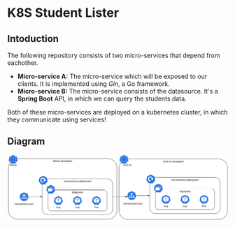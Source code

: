 # K8S Student Lister

## Intoduction

The following repository consists of two micro-services that depend from eachother.

- __Micro-service A:__ The micro-service which will be exposed to our clients. It is implemented using _Gin_, a Go framework.
- __Micro-service B:__ The micro-service consists of the datasource. It's a __Spring Boot__ API, in which we can query the students data.

Both of these micro-services are deployed on a kubernetes cluster, in which they communicate using services!

## Diagram

<p
    align="center"
>
    <img
        src="./assets/diagram.drawio.png" alt="diagram"
    />
</p>
